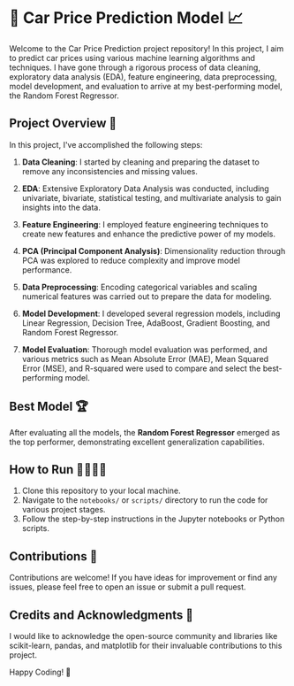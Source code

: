 # 🚗 Car Price Prediction Model 📈

Welcome to the Car Price Prediction project repository! In this project, I aim to predict car prices using various machine learning algorithms and techniques. I have gone through a rigorous process of data cleaning, exploratory data analysis (EDA), feature engineering, data preprocessing, model development, and evaluation to arrive at my best-performing model, the Random Forest Regressor.

## Project Overview 🌟

In this project, I've accomplished the following steps:

1. **Data Cleaning**: I started by cleaning and preparing the dataset to remove any inconsistencies and missing values.

2. **EDA**: Extensive Exploratory Data Analysis was conducted, including univariate, bivariate, statistical testing, and multivariate analysis to gain insights into the data.

3. **Feature Engineering**: I employed feature engineering techniques to create new features and enhance the predictive power of my models.

4. **PCA (Principal Component Analysis)**: Dimensionality reduction through PCA was explored to reduce complexity and improve model performance.

5. **Data Preprocessing**: Encoding categorical variables and scaling numerical features was carried out to prepare the data for modeling.

6. **Model Development**: I developed several regression models, including Linear Regression, Decision Tree, AdaBoost, Gradient Boosting, and Random Forest Regressor.

7. **Model Evaluation**: Thorough model evaluation was performed, and various metrics such as Mean Absolute Error (MAE), Mean Squared Error (MSE), and R-squared were used to compare and select the best-performing model.

## Best Model 🏆

After evaluating all the models, the **Random Forest Regressor** emerged as the top performer, demonstrating excellent generalization capabilities.

## How to Run 🏃‍♀️🏃‍♂️

1. Clone this repository to your local machine.
2. Navigate to the `notebooks/` or `scripts/` directory to run the code for various project stages.
3. Follow the step-by-step instructions in the Jupyter notebooks or Python scripts.

## Contributions 🤝

Contributions are welcome! If you have ideas for improvement or find any issues, please feel free to open an issue or submit a pull request.

## Credits and Acknowledgments 👏

I would like to acknowledge the open-source community and libraries like scikit-learn, pandas, and matplotlib for their invaluable contributions to this project.

Happy Coding! 🚀
